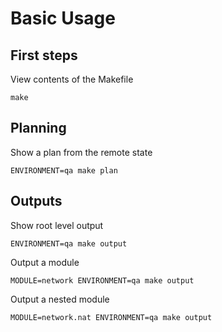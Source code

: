 # Basic Usage
## First steps
View contents of the Makefile
```
make
```

## Planning
Show a plan from the remote state
```
ENVIRONMENT=qa make plan
```

## Outputs
Show root level output
```
ENVIRONMENT=qa make output
```

Output a module
```
MODULE=network ENVIRONMENT=qa make output
```

Output a nested module
```
MODULE=network.nat ENVIRONMENT=qa make output
```
